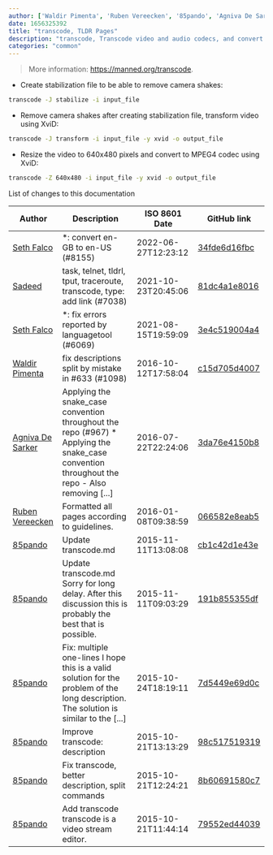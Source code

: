 ```yaml
---
author: ['Waldir Pimenta', 'Ruben Vereecken', '85pando', 'Agniva De Sarker', 'Sadeed', 'Seth Falco']
date: 1656325392
title: "transcode, TLDR Pages"
description: "transcode, Transcode video and audio codecs, and convert between media formats."
categories: "common"
---
```

> More information: <https://manned.org/transcode>.

- Create stabilization file to be able to remove camera shakes:

```bash
transcode -J stabilize -i input_file
```

- Remove camera shakes after creating stabilization file, transform video using XviD:

```bash
transcode -J transform -i input_file -y xvid -o output_file
```

- Resize the video to 640x480 pixels and convert to MPEG4 codec using XviD:

```bash
transcode -Z 640x480 -i input_file -y xvid -o output_file
```
List of changes to this documentation


Author | Description | ISO 8601 Date | GitHub link
------|-----|-----|-----
[Seth Falco](mailto:seth@falco.fun) | *: convert en-GB to en-US (#8155) | 2022-06-27T12:23:12 | [34fde6d16fbc](https://github.com/tldr-pages/tldr/commit/34fde6d16fbc0a3c45fff5903f0fc2597547b1bb)
[Sadeed](mailto:sadeeedw@gmail.com) | task, telnet, tldrl, tput, traceroute, transcode, type: add link (#7038) | 2021-10-23T20:45:06 | [81dc4a1e8016](https://github.com/tldr-pages/tldr/commit/81dc4a1e8016c5621134ebf80724be7d7d67c56a)
[Seth Falco](mailto:seth@falco.fun) | *: fix errors reported by languagetool (#6069) | 2021-08-15T19:59:09 | [3e4c519004a4](https://github.com/tldr-pages/tldr/commit/3e4c519004a471c861cdc609fd7239ee3355671c)
[Waldir Pimenta](mailto:waldyrious@gmail.com) | fix descriptions split by mistake in #633 (#1098) | 2016-10-12T17:58:04 | [c15d705d4007](https://github.com/tldr-pages/tldr/commit/c15d705d4007cc9adfa737a0ec6b88bef56656a8)
[Agniva De Sarker](mailto:agnivade@yahoo.co.in) | Applying the snake_case convention throughout the repo (#967) * Applying the snake_case convention throughout the repo - Also removing [...] | 2016-07-22T22:24:06 | [3da76e4150b8](https://github.com/tldr-pages/tldr/commit/3da76e4150b8631fd74aabfcc953cc23731b6bb8)
[Ruben Vereecken](mailto:rubenvereecken@gmail.com) | Formatted all pages according to guidelines. | 2016-01-08T09:38:59 | [066582e8eab5](https://github.com/tldr-pages/tldr/commit/066582e8eab57bce9861cc8d379e158d61f1cc95)
[85pando](mailto:85pando@users.noreply.github.com) | Update transcode.md | 2015-11-11T13:08:08 | [cb1c42d1e43e](https://github.com/tldr-pages/tldr/commit/cb1c42d1e43e37ef20604be6b2684553c17b3d49)
[85pando](mailto:85pando@users.noreply.github.com) | Update transcode.md Sorry for long delay. After this discussion this is probably the best that is possible. | 2015-11-11T09:03:29 | [191b855355df](https://github.com/tldr-pages/tldr/commit/191b855355df45279b097c92f1974451c8a3f515)
[85pando](mailto:85pando@googlemail.com) | Fix: multiple one-lines I hope this is a valid solution for the problem of the long description. The solution is similar to the [...] | 2015-10-24T18:19:11 | [7d5449e69d0c](https://github.com/tldr-pages/tldr/commit/7d5449e69d0ce459955a5b6da13d85a72bfac4c8)
[85pando](mailto:85pando@googlemail.com) | Improve transcode: description | 2015-10-21T13:13:29 | [98c517519319](https://github.com/tldr-pages/tldr/commit/98c517519319aaf115a252e83e4ef60b5c951ba0)
[85pando](mailto:85pando@googlemail.com) | Fix transcode, better description, split commands | 2015-10-21T12:24:21 | [8b60691580c7](https://github.com/tldr-pages/tldr/commit/8b60691580c712e893b5e4c34f05e64b7c9c42d4)
[85pando](mailto:85pando@googlemail.com) | Add transcode transcode is a video stream editor. | 2015-10-21T11:44:14 | [79552ed44039](https://github.com/tldr-pages/tldr/commit/79552ed440398299189504df302bc778bac90c0a)

